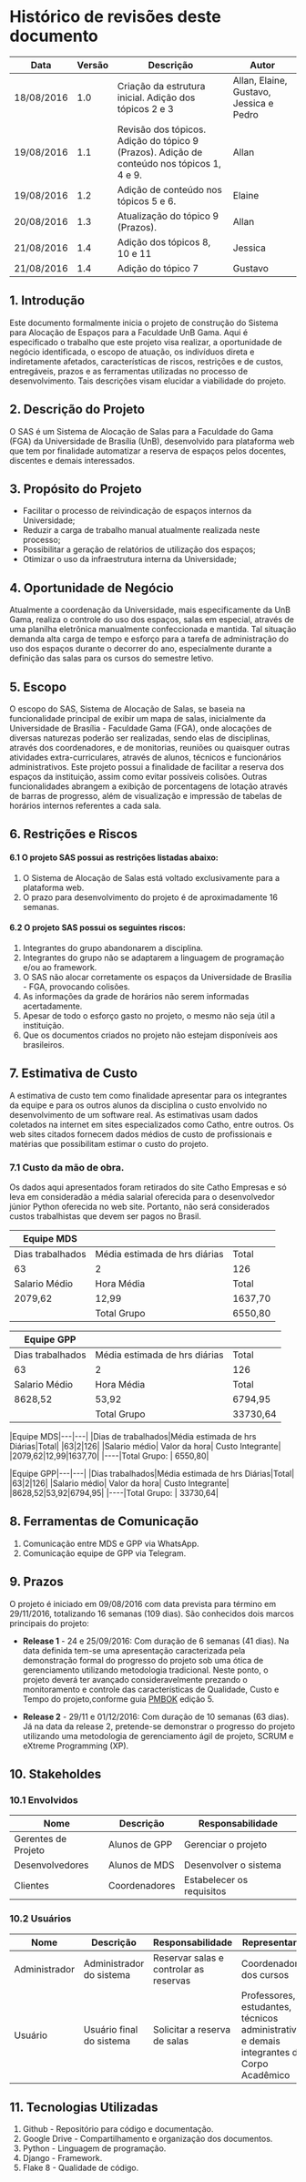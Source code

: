 # Histórico de revisões deste documento

|Data|Versão|Descrição|Autor|
|----|------|---------|-------|
|18/08/2016|1.0|Criação da estrutura inicial. Adição dos tópicos 2 e 3|Allan, Elaine, Gustavo, Jessica e Pedro|
|19/08/2016|1.1|Revisão dos tópicos. Adição do tópico 9 (Prazos). Adição de conteúdo nos tópicos 1, 4 e 9.|Allan|
|19/08/2016|1.2|Adição de conteúdo nos tópicos 5 e 6.|Elaine|
|20/08/2016|1.3|Atualização do tópico 9 (Prazos).|Allan|
|21/08/2016|1.4|Adição dos tópicos 8, 10 e 11| Jessica|
|21/08/2016|1.4|Adição do tópico 7| Gustavo|

## 1. Introdução
Este documento formalmente inicia o projeto de construção do Sistema para Alocação de Espaços para a Faculdade UnB Gama. Aqui é especificado o trabalho que este projeto visa realizar, a oportunidade de negócio identificada, o escopo de atuação, os indivíduos direta e indiretamente afetados, características de riscos, restrições e de custos, entregáveis, prazos e as ferramentas utilizadas no processo de desenvolvimento. Tais descrições visam elucidar a viabilidade do projeto.

## 2. Descrição do Projeto
   O SAS é um Sistema de Alocação de Salas para a Faculdade do Gama (FGA) da Universidade de Brasília (UnB), desenvolvido para plataforma web que tem por finalidade automatizar a reserva de espaços pelos docentes, discentes e demais interessados.

## 3. Propósito do Projeto
* Facilitar o processo de reivindicação de espaços internos da Universidade;
* Reduzir a carga de trabalho manual atualmente realizada neste processo;
* Possibilitar a geração de relatórios de utilização dos espaços;
* Otimizar o uso da infraestrutura interna da Universidade;

## 4. Oportunidade de Negócio
Atualmente a coordenação da Universidade, mais especificamente da UnB Gama, realiza o controle do uso dos espaços, salas em especial, através de uma planilha eletrônica manualmente confeccionada e mantida. Tal situação demanda alta carga de tempo e esforço para a tarefa de administração do uso dos espaços durante o decorrer do ano, especialmente durante a definição das salas para os cursos do semestre letivo.

## 5. Escopo
O escopo do SAS, Sistema de Alocação de Salas, se baseia na funcionalidade principal de exibir um mapa de salas, inicialmente da Universidade de Brasília - Faculdade Gama (FGA), onde alocações de diversas naturezas poderão ser realizadas, sendo elas de disciplinas, através dos coordenadores, e de monitorias, reuniões ou quaisquer outras atividades extra-curriculares, através de alunos, técnicos e funcionários administrativos. Este projeto possui a finalidade de facilitar a reserva dos espaços da instituição, assim como evitar possíveis colisões. Outras funcionalidades abrangem a exibição de porcentagens de lotação através de barras de progresso, além de visualização e impressão de tabelas de horários internos referentes a cada sala.

## 6. Restrições e Riscos
#### 6.1 O projeto SAS possui as restrições listadas abaixo:

1. O Sistema de Alocação de Salas está voltado exclusivamente para a plataforma web.
2. O prazo para desenvolvimento do projeto é de aproximadamente 16 semanas.

#### 6.2 O projeto SAS possui os seguintes riscos:

1. Integrantes do grupo abandonarem a disciplina.
2. Integrantes do grupo não se adaptarem a linguagem de programação e/ou ao framework.
3. O SAS não alocar corretamente os espaços da Universidade de Brasília - FGA, provocando colisões.
4. As informações da grade de horários não serem informadas acertadamente.
5. Apesar de todo o esforço gasto no projeto, o mesmo não seja útil a instituição.
6. Que os documentos criados no projeto não estejam disponíveis aos brasileiros.

## 7. Estimativa de Custo

A estimativa de custo tem como finalidade apresentar para os integrantes da equipe
e para os outros alunos da disciplina o custo envolvido no desenvolvimento de um
software real. As estimativas usam dados coletados na internet em sites especializados
como Catho, entre outros. Os web sites citados fornecem dados médios de custo de
profissionais e matérias que possibilitam estimar o custo do projeto. 

### 7.1 Custo da mão de obra.

Os dados aqui apresentados foram retirados do site Catho Empresas e só leva em 
consideradão a média salarial oferecida para o desenvolvedor júnior Python oferecida
no web site. Portanto, não será considerados custos trabalhistas que devem ser
pagos no Brasil.

| Equipe MDS       |                               |         |
|------------------|-------------------------------|---------|
| Dias trabalhados | Média estimada de hrs diárias | Total   |
| 63               | 2                             | 126     |
| Salario Médio    | Hora Média                    | Total   |
| 2079,62          | 12,99                         | 1637,70 |
|                  | Total Grupo                   | 6550,80 |

| Equipe GPP       |                               |         |
|------------------|-------------------------------|---------|
| Dias trabalhados | Média estimada de hrs diárias | Total   |
| 63               | 2                             | 126     |
| Salario Médio    | Hora Média                    | Total   |
| 8628,52          | 53,92                         | 6794,95 |
|                  | Total Grupo                   | 33730,64|

|Equipe MDS|---|---|
|Dias de trabalhados|Média estimada de hrs Diárias|Total|
|63|2|126|
|Salario médio| Valor da hora| Custo Integrante|
|2079,62|12,99|1637,70|
|----|Total Grupo: | 6550,80|

|Equipe GPP|---|---|
|Dias trabalhados|Média estimada de hrs Diárias|Total|
|63|2|126|
|Salario médio| Valor da hora| Custo Integrante|
|8628,52|53,92|6794,95|
|----|Total Grupo: | 33730,64|



## 8. Ferramentas de Comunicação
1. Comunicação entre MDS e GPP via WhatsApp.
2. Comunicação equipe de GPP via Telegram.

## 9. Prazos
O projeto é iniciado em 09/08/2016 com data prevista para término em 29/11/2016, totalizando 16 semanas (109 dias). São conhecidos dois marcos principais do projeto:
* **Release 1** - 24 e 25/09/2016:
Com duração de 6 semanas (41 dias). Na data definida tem-se uma apresentação caracterizada pela demonstração formal do progresso do projeto sob uma ótica de gerenciamento utilizando metodologia tradicional. Neste ponto, o projeto deverá ter avançado consideravelmente prezando o monitoramento e controle das características de Qualidade, Custo e Tempo do projeto,conforme guia [PMBOK](https://brasil.pmi.org/brazil/PMBOKGuideAndStandards.aspx) edição 5.

* **Release 2** - 29/11 e 01/12/2016:
Com duração de 10 semanas (63 dias). Já na data da release 2, pretende-se demonstrar o progresso do projeto utilizando uma metodologia de gerenciamento ágil de projeto, SCRUM e eXtreme Programming (XP). 

## 10. Stakeholdes
### 10.1 Envolvidos
|Nome |Descrição |Responsabilidade |
|---|---|---|
|Gerentes de Projeto | Alunos de GPP | Gerenciar o projeto |
|Desenvolvedores | Alunos de MDS | Desenvolver o sistema |
|Clientes | Coordenadores | Estabelecer os requisitos |

### 10.2 Usuários
|Nome |Descrição |Responsabilidade | Representante|
|---|---|---|---|
|Administrador | Administrador do sistema | Reservar salas e controlar as reservas | Coordenadores dos cursos |
|Usuário | Usuário final do sistema | Solicitar a reserva de salas | Professores, estudantes, técnicos administrativos e demais integrantes do Corpo Acadêmico |

## 11. Tecnologias Utilizadas
1. Github - Repositório para código e documentação.
2. Google Drive - Compartilhamento e organização dos documentos.
3. Python - Linguagem de programação.
4. Django - Framework.
5. Flake 8 - Qualidade de código.
